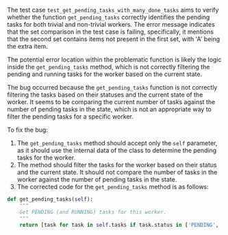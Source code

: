The test case `test_get_pending_tasks_with_many_done_tasks` aims to verify whether the function `get_pending_tasks` correctly identifies the pending tasks for both trivial and non-trivial workers. The error message indicates that the set comparison in the test case is failing, specifically, it mentions that the second set contains items not present in the first set, with 'A' being the extra item.

The potential error location within the problematic function is likely the logic inside the `get_pending_tasks` method, which is not correctly filtering the pending and running tasks for the worker based on the current state.

The bug occurred because the `get_pending_tasks` function is not correctly filtering the tasks based on their statuses and the current state of the worker. It seems to be comparing the current number of tasks against the number of pending tasks in the state, which is not an appropriate way to filter the pending tasks for a specific worker.

To fix the bug:
1. The `get_pending_tasks` method should accept only the `self` parameter, as it should use the internal data of the class to determine the pending tasks for the worker.
2. The method should filter the tasks for the worker based on their status and the current state. It should not compare the number of tasks in the worker against the number of pending tasks in the state.
3. The corrected code for the `get_pending_tasks` method is as follows:

```python
def get_pending_tasks(self):
    """
    Get PENDING (and RUNNING) tasks for this worker.
    """
    return [task for task in self.tasks if task.status in ['PENDING', 'RUNNING']]
```